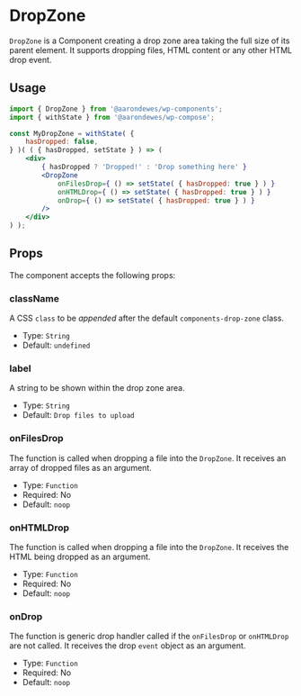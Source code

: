 # DropZone

`DropZone` is a Component creating a drop zone area taking the full size of its parent element. It supports dropping files, HTML content or any other HTML drop event.

## Usage

```jsx
import { DropZone } from '@aarondewes/wp-components';
import { withState } from '@aarondewes/wp-compose';

const MyDropZone = withState( {
	hasDropped: false,
} )( ( { hasDropped, setState } ) => (
	<div>
		{ hasDropped ? 'Dropped!' : 'Drop something here' }
		<DropZone
			onFilesDrop={ () => setState( { hasDropped: true } ) }
			onHTMLDrop={ () => setState( { hasDropped: true } ) }
			onDrop={ () => setState( { hasDropped: true } ) }
		/>
	</div>
) );
```

## Props

The component accepts the following props:

### className

A CSS `class` to be _appended_ after the default `components-drop-zone` class.

-   Type: `String`
-   Default: `undefined`

### label

A string to be shown within the drop zone area.

-   Type: `String`
-   Default: `Drop files to upload`

### onFilesDrop

The function is called when dropping a file into the `DropZone`. It receives an array of dropped files as an argument.

-   Type: `Function`
-   Required: No
-   Default: `noop`

### onHTMLDrop

The function is called when dropping a file into the `DropZone`. It receives the HTML being dropped as an argument.

-   Type: `Function`
-   Required: No
-   Default: `noop`

### onDrop

The function is generic drop handler called if the `onFilesDrop` or `onHTMLDrop` are not called. It receives the drop `event` object as an argument.

-   Type: `Function`
-   Required: No
-   Default: `noop`
